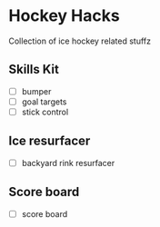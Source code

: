 # Hockey Hacks
Collection of ice hockey related stuffz

## Skills Kit
- [ ] bumper
- [ ] goal targets
- [ ] stick control

## Ice resurfacer
- [ ] backyard rink resurfacer

## Score board
- [ ] score board
